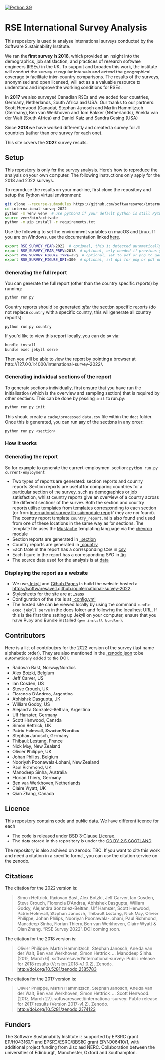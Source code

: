 [![Python 3.9](https://github.com/softwaresaved/international-survey-2018/actions/workflows/python-package.yml/badge.svg)](https://github.com/softwaresaved/international-survey-2018/actions/workflows/python-package.yml)

# RSE International Survey Analysis

This repository is used to analyse international surveys conducted by the Software Sustainability Institute.

We ran the **first survey in 2016**, which provided an insight into the demographics, job satisfaction, and practices of research software engineers (RSEs) in the UK. To support and broaden this work, the institute will conduct the survey at regular intervals and extend the geographical coverage to facilitate inter-country comparisons. The results of the surveys, anonymised and open licensed, will act as a a valuable resource to understand and improve the working conditions for RSEs.

In **2017** we also surveyed Canadian RSEs and we added four countries, Germany, Netherlands, South Africa and USA. Our thanks to our partners: Scott Henwood (Canada), Stephan Janosch and Martin Hammitzsch (Germany), Ben van Werkhoven and Tom Bakker (Netherlands), Anelda van der Walt (South Africa) and Daniel Katz and Sandra Gesing (USA).

Since **2018** we have worked differently and created a survey for all countries (rather than one survey for each one).

This site covers the **2022** survey results.


## Setup

This repository is only for the survey analysis. Here's how to reproduce the analysis on your own computer. The following instructions only apply for the 2018 and 2022 surveys.

To reproduce the results on your machine, first clone the repository and setup
the Python virtual environment:

```bash
git clone --recurse-submodules https://github.com/softwaresaved/international-survey-2022
cd international-survey-2022
python -m venv venv  # use python3 if your default python is still Python 2
source venv/bin/activate
python -m pip install -r requirements.txt
```

Use the following to set the environment variables on macOS and Linux. If you are on Windows, use the documentation linked [here](https://docs.microsoft.com/en-us/windows-server/administration/windows-commands/set_1).

```bash
export RSE_SURVEY_YEAR=2022  # optional, this is detected automatically if in a folder like *-2018
export RSE_SURVEY_YEAR_PREV=2018  # optional, only needed if previous year != current year - 1
export RSE_SURVEY_FIGURE_TYPE=svg  # optional, set to pdf or png to generate figures in that format
export RSE_SURVEY_FIGURE_DPI=300  # optional, set dpi for png or pdf output formats
```

### Generating the full report

You can generate the full report (other than the country specific reports) by running:

```bash
python run.py
```

Country reports should be generated _after_ the section specific reports (do not replace `country` with a specific country, this will generate all country reports):

```bash
python run.py country
```

If you'd like to view this report locally, you can do so via:

```bash
bundle install
bundle exec jekyll serve
```

Then you will be able to view the report by pointing a browser at <http://127.0.0.1:4000/international-survey-2022/>.

### Generating individual sections of the report

To generate sections individually, first ensure that you have run the initialisation (which is the overview and sampling section) that is required by other sections. This can be done by passing `init` to run.py:

```bash
python run.py init
```

This should create a `cache/processed_data.csv` file within the `docs` folder. Once this is generated, you can run any of the sections in any order:

```bash
python run.py <section>
```

### How it works

### Generating the report

So for example to generate the current-employment section: `python run.py current-employment`

* Two types of reports are generated: section reports and country reports. Section reports are useful for comparing countries for a particular section of the survey,
  such as demographics or job satisfaction, whilst country reports give an overview of a country across the different sections of the survey. Both the section and country reports utilise templates from [templates](templates) corresponding to each section (or from [international survey lib submodule repo](https://github.com/softwaresaved/international-survey-lib/tree/main/templates) if they are not found). The country report template `country_report.md` is also found and used from one of these locations in the same way as for sections.
  The template file uses the [Mustache](https://mustache.github.io) templating language via the [chevron](https://pypi.org/project/chevron/) module.
* Section reports are generated in [_section](_section)
* Country reports are generated in [_country](_country)
* Each table in the report has a corresponding CSV in [csv](csv)
* Each figure in the report has a corresponding SVG in [fig](fig)
* The source data used for the analysis is at [data](data)

### Displaying the report as a website

* We use [Jekyll](https://jekyllrb.com) and [Github Pages](https://pages.github.com) to build the website hosted at <https://softwaresaved.github.io/international-survey-2022>.
* Stylesheets for the site are at [_sass](_sass)
* Configuration of the site is at [_config.yml](_config.yml)
* The hosted site can be viewed locally by using the command `bundle exec jekyll serve` in the docs folder and following the localhost URL. If this is the first time setting up Jekyll on your computer, ensure that you have Ruby and Bundle installed (`gem install bundler`).


## Contributors

Here is a list of contributors for the 2022 version of the survey (last name alphabetic order). They are also mentioned in the [.zenodo.json](https://github.com/softwaresaved/international-survey/blob/master/.zenodo.json) to be automatically added to the DOI.

- Radovan Bast, Norway/Nordics
- Alex Botzki, Belgium
- Jeff Carver, US
- Ian Cosden, US
- Steve Crouch, UK
- Florencia D’Andrea, Argentina
- Abhishek Dasgupta, UK
- William Godoy, US
- Alejandra Gonzalez-Beltran, Argentina
- Ulf Hamster, Germany
- Scott Henwood, Canada
- Simon Hettrick, UK
- Patric Holmvall, Sweden/Nordics
- Stephan Janosch, Germany
- Thibault Lestang, France
- Nick May, New Zealand
- Olivier Philippe, UK
- Johan Philips, Belgium
- Nooriyah Poonawala-Lohani, New Zealand
- Paul Richmond, UK
- Manodeep Sinha, Australia
- Florian Thiery, Germany
- Ben van Werkhoven, Netherlands
- Claire Wyatt, UK
- Qian Zhang, Canada

## Licence 

This repository contains code and public data. We have different licence for each
* The code is released under [BSD 3-Clause License](https://github.com/softwaresaved/international-survey/blob/master/LICENSE.md).
* The data stored in this repository is under the [CC BY 2.5 SCOTLAND](https://github.com/softwaresaved/international-survey/blob/master/LICENSE_FOR_DATA).

The repository is also archived on zenodo: TBC.
If you want to cite this work and need a citation in a specific format, you can use the citation service on the zenodo.

## Citations

The citation for the 2022 version is:

> Simon Hettrick, Radovan Bast, Alex Botzki, Jeff Carver, Ian Cosden, Steve Crouch, Florencia D’Andrea, Abhishek Dasgupta, William Godoy, Alejandra Gonzalez-Beltran, Ulf Hamster, Scott Henwood, Patric Holmvall, Stephan Janosch, Thibault Lestang, Nick May, Olivier Philippe, Johan Philips, Nooriyah Poonawala-Lohani, Paul Richmond, Manodeep Sinha, Florian Thiery, Ben van Werkhoven, Claire Wyatt & Qian Zhang. “RSE Survey 2022”, DOI coming soon.

The citation for the 2018 version is:
> Olivier Philippe, Martin Hammitzsch, Stephan Janosch, Anelda van der Walt, Ben van Werkhoven, Simon Hettrick, … Manodeep Sinha. (2019, March 6). softwaresaved/international-survey: Public release for 2018 results (Version 2018-v.1.0.2). Zenodo. http://doi.org/10.5281/zenodo.2585783

The citation for the 2017 version is:
> Olivier Philippe, Martin Hammitzsch, Stephan Janosch, Anelda van der Walt, Ben van Werkhoven, Simon Hettrick, … Scott Henwood. (2018, March 27). softwaresaved/international-survey: Public release for 2017 results (Version 2017-v1.2). Zenodo. http://doi.org/10.5281/zenodo.2574123

## Funders

The Software Sustainability Institute is supported by EPSRC grant EP/H043160/1 and EPSRC/ESRC/BBSRC grant EP/N006410/1, with additional project funding from Jisc and NERC. Collaboration between the universities of Edinburgh, Manchester, Oxford and Southampton.
